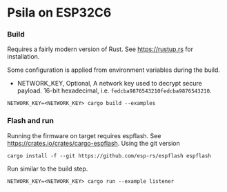 # Psila on ESP32C6

### Build

Requires a fairly modern version of Rust. See https://rustup.rs for installation.

Some configuration is applied from environment variables during the build.
- NETWORK_KEY, Optional, A network key used to decrypt secure payload. 16-bit hexadecimal, i.e. `fedcba9876543210fedcba9876543210`.

```shell
NETWORK_KEY=<NETWORK_KEY> cargo build --examples
```

### Flash and run

Running the firmware on target requires espflash. See https://crates.io/crates/cargo-espflash. Using the git version
```shell
cargo install -f --git https://github.com/esp-rs/espflash espflash
```

Run similar to the build step.

```shell
NETWORK_KEY=<NETWORK_KEY> cargo run --example listener
```
